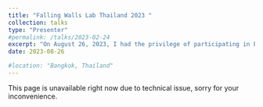 ```yaml
---
title: "Falling Walls Lab Thailand 2023 "
collection: talks
type: "Presenter"
#permalink: /talks/2023-02-24
excerpt: "On August 26, 2023, I had the privilege of participating in Falling Walls Lab Thailand 2023—a world-class research pitch competition. I'm excited to share the presentation of my research titled 'Breaking the Wall of Human-Swarm Interaction'. In real-world scenarios, deploying a swarm of drones using a one-human-one-drone setup, although functional, encounters challenges of scalability and efficiency for coordinated tasks. This challenge led me to innovate and overcome these barriers in human-swarm interaction by integrating virtual reality technology with a one-human-multiple-drone setup. This approach facilitates synchronized drone formations, all guided by a single human operator. The underlying algorithms ensure scalability and safety during coordinated tasks. Impressively, the entire physical drone swarm can be traced back to a single virtual drone, intuitively controlled through the human operator's hand movements from a third-person perspective. This system simplifies human-swarm interaction, thereby enhancing control and efficiency. The setup underwent rigorous testing with volunteers, yielding results that underscore the augmented control capabilities enabled by virtual reality when operating drone swarms. Importantly, the system maintains a consistent human workload even with an increasing number of drone agents. I would like to extend my sincere gratitude to the Falling Walls Foundation for fostering an environment that nurtures cutting-edge research and facilitates enriching discussions among peers, experts from academia and business, and the wider audience. The feedback received and connections made during this journey are truly invaluable. hashtag#FallingWallsLab hashtag#HumanSwarmInteraction <br/> <img src='/images/talks_images/falling1.jpg' width='300' height='450'> <img src='/images/talks_images/falling2.jpg' width='300' height='450'> <img src='/images/talks_images/falling3.jpg' width='300' height='450'> "
date: 2023-08-26

#location: "Bangkok, Thailand"
---
```

This page is unavailable right now due to technical issue, sorry for your inconvenience.
